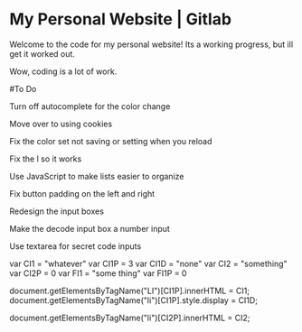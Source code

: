 # My Personal Website | Gitlab
Welcome to the code for my personal website! Its a working progress, but ill get it worked out.

Wow, coding is a lot of work.

#To Do

Turn off autocomplete for the color change

Move over to using cookies

Fix the color set not saving or setting when you reload

Fix the l so it works

Use JavaScript to make lists easier to organize 

Fix button padding on the left and right

Redesign the input boxes

Make the decode input box a number input

Use textarea for secret code inputs




var CI1 = "whatever"
var CI1P = 3
var CI1D = "none"
var CI2 = "something"
var CI2P = 0
var FI1 = "some thing"
var FI1P = 0

document.getElementsByTagName("LI")[CI1P].innerHTML = CI1;
document.getElementsByTagName("li")[CI1P].style.display = CI1D;


document.getElementsByTagName("li")[CI2P].innerHTML = CI2;
